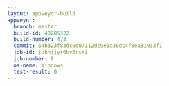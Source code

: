 ```yaml
---
layout: appveyor-build
appveyor:
  branch: master
  build-id: 40285322
  build-number: 473
  commit: 64b323f83dc0d87112dc9e3a30dc4f8ea31933f1
  job-id: jdhhjjyr6bv6rsxi
  job-number: 8
  os-name: Windows
  test-result: 0
---
```

